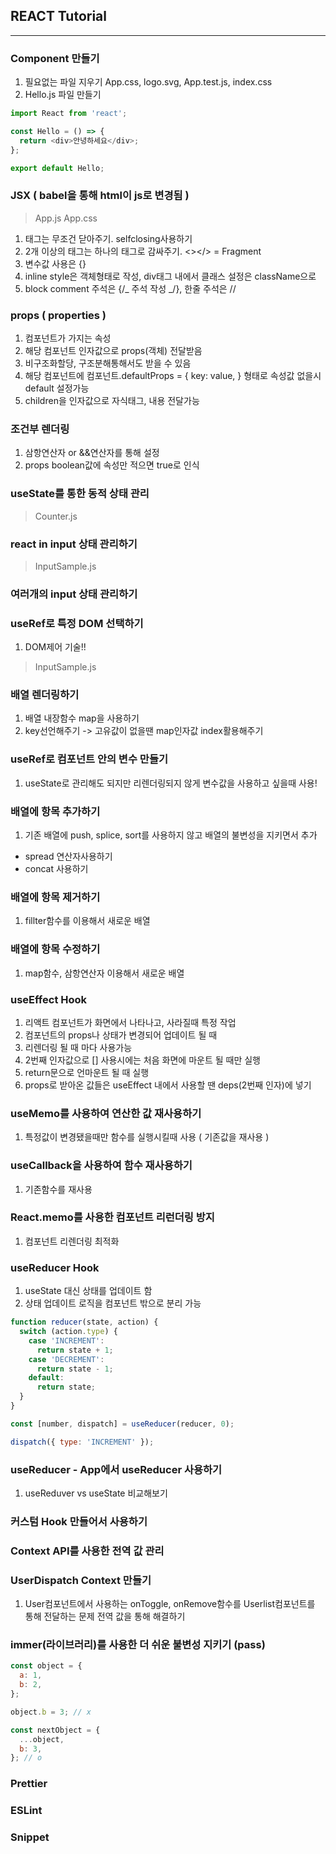 ## REACT Tutorial

---

### Component 만들기

1. 필요없는 파일 지우기 App.css, logo.svg, App.test.js, index.css
2. Hello.js 파일 만들기

```javascript
import React from 'react';

const Hello = () => {
  return <div>안녕하세요</div>;
};

export default Hello;
```

### JSX ( babel을 통해 html이 js로 변경됨 )

> App.js
> App.css

1. 태그는 무조건 닫아주기. selfclosing사용하기
2. 2개 이상의 태그는 하나의 태그로 감싸주기. <></> = Fragment
3. 변수값 사용은 {}
4. inline style은 객체형태로 작성, div태그 내에서 클래스 설정은 className으로
5. block comment 주석은 {/_ 주석 작성 _/}, 한줄 주석은 //

### props ( properties )

1. 컴포넌트가 가지는 속성
2. 해당 컴포넌트 인자값으로 props(객체) 전달받음
3. 비구조화할당, 구조분해통해서도 받을 수 있음
4. 해당 컴포넌트에 컴포넌트.defaultProps = { key: value, } 형태로 속성값 없을시 default 설정가능
5. children을 인자값으로 자식태그, 내용 전달가능

### 조건부 렌더링

1. 삼항연산자 or &&연산자를 통해 설정
2. props boolean값에 속성만 적으면 true로 인식

### useState를 통한 동적 상태 관리

> Counter.js

### react in input 상태 관리하기

> InputSample.js

### 여러개의 input 상태 관리하기

### useRef로 특정 DOM 선택하기

1. DOM제어 기술!!

> InputSample.js

### 배열 렌더링하기

1. 배열 내장함수 map을 사용하기
2. key선언해주기 -> 고유값이 없을땐 map인자값 index활용해주기

### useRef로 컴포넌트 안의 변수 만들기

1. useState로 관리해도 되지만 리렌더링되지 않게 변수값을 사용하고 싶을때 사용!

### 배열에 항목 추가하기

1. 기존 배열에 push, splice, sort를 사용하지 않고 배열의 불변성을 지키면서 추가

- spread 연산자사용하기
- concat 사용하기

### 배열에 항목 제거하기

1. fillter함수를 이용해서 새로운 배열

### 배열에 항목 수정하기

1. map함수, 삼항연산자 이용해서 새로운 배열

### useEffect Hook

1. 리액트 컴포넌트가 화면에서 나타나고, 사라질때 특정 작업
2. 컴포넌트의 props나 상태가 변경되어 업데이트 될 때
3. 리렌더링 될 때 마다 사용가능
4. 2번째 인자값으로 [] 사용시에는 처음 화면에 마운트 될 때만 실행
5. return문으로 언마운트 될 때 실행
6. props로 받아온 값들은 useEffect 내에서 사용할 땐 deps(2번째 인자)에 넣기

### useMemo를 사용하여 연산한 값 재사용하기

1. 특정값이 변경됐을때만 함수를 실행시킬때 사용 ( 기존값을 재사용 )

### useCallback을 사용하여 함수 재사용하기

1. 기존함수를 재사용

### React.memo를 사용한 컴포넌트 리런더링 방지

1. 컴포넌트 리렌더링 최적화

### useReducer Hook

1. useState 대신 상태를 업데이트 함
2. 상태 업데이트 로직을 컴포넌트 밖으로 분리 가능

```javascript
function reducer(state, action) {
  switch (action.type) {
    case 'INCREMENT':
      return state + 1;
    case 'DECREMENT':
      return state - 1;
    default:
      return state;
  }
}

const [number, dispatch] = useReducer(reducer, 0);

dispatch({ type: 'INCREMENT' });
```

### useReducer - App에서 useReducer 사용하기

1. useReduver vs useState 비교해보기

### 커스텀 Hook 만들어서 사용하기

### Context API를 사용한 전역 값 관리

### UserDispatch Context 만들기

1. User컴포넌트에서 사용하는 onToggle, onRemove함수를 Userlist컴포넌트를 통해 전달하는 문제
   전역 값을 통해 해결하기

### immer(라이브러리)를 사용한 더 쉬운 불변성 지키기 (pass)

```javascript
const object = {
  a: 1,
  b: 2,
};

object.b = 3; // x

const nextObject = {
  ...object,
  b: 3,
}; // o
```

### Prettier

### ESLint

### Snippet
